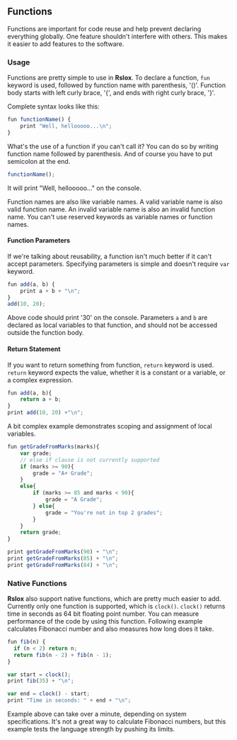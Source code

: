 ## Functions
Functions are important for code reuse and help prevent declaring everything globally. One feature shouldn't interfere with others. This makes it easier to add features to the software.

### Usage
Functions are pretty simple to use in **Rslox**. To declare a function, `fun` keyword is used, followed by function name with parenthesis, '()'. Function body starts with left curly brace, '{', and ends with right curly brace, '}'.   

Complete syntax looks like this:

```javascript
fun functionName() {
    print "Well, hellooooo...\n";
}
```

What's the use of a function if you can't call it? You can do so by writing function name followed by parenthesis. And of course you have to put semicolon at the end.

```javascript
functionName();
```

It will print "Well, hellooooo..." on the console.

Function names are also like variable names. A valid variable name is also valid function name. An invalid variable name is also an invalid function name. You can't use reserved keywords as variable names or function names.

#### Function Parameters

If we're talking about reusability, a function isn't much better if it can't accept parameters. Specifying parameters is simple and doesn't require `var` keyword.

```javascript
fun add(a, b) {
    print a + b + "\n";
}
add(10, 20);
```

Above code should print '30' on the console. Parameters `a` and `b` are declared as local variables to that function, and should not be accessed outside the function body.

#### Return Statement

If you want to return something from function, `return` keyword is used. `return` keyword expects the value, whether it is a constant or a variable, or a complex expression. 

```javascript
fun add(a, b){
    return a + b;
}
print add(10, 20) +"\n";
```

A bit complex example demonstrates scoping and assignment of local variables.

```javascript
fun getGradeFromMarks(marks){
    var grade;
    // else if clause is not currently supported
    if (marks >= 90){
        grade = "A+ Grade";
    }
    else{
        if (marks >= 85 and marks < 90){
            grade = "A Grade";
        } else{
            grade = "You're not in top 2 grades";
        }
    }
    return grade;
}

print getGradeFromMarks(90) + "\n";
print getGradeFromMarks(85) + "\n";
print getGradeFromMarks(84) + "\n";
```

### Native Functions
**Rslox** also support native functions, which are pretty much easier to add. Currently only one function is supported, which is `clock()`. `clock()` returns time in seconds as 64 bit floating point number. You can measure performance of the code by using this function. Following example calculates Fibonacci number and also measures how long does it take.

```javascript
fun fib(n) {
  if (n < 2) return n;
  return fib(n - 2) + fib(n - 1);
}

var start = clock();
print fib(35) + "\n";

var end = clock() - start;
print "Time in seconds: " + end + "\n";
```

Example above can take over a minute, depending on system specifications. It's not a great way to calculate Fibonacci numbers, but this example tests the language strength by pushing its limits. 